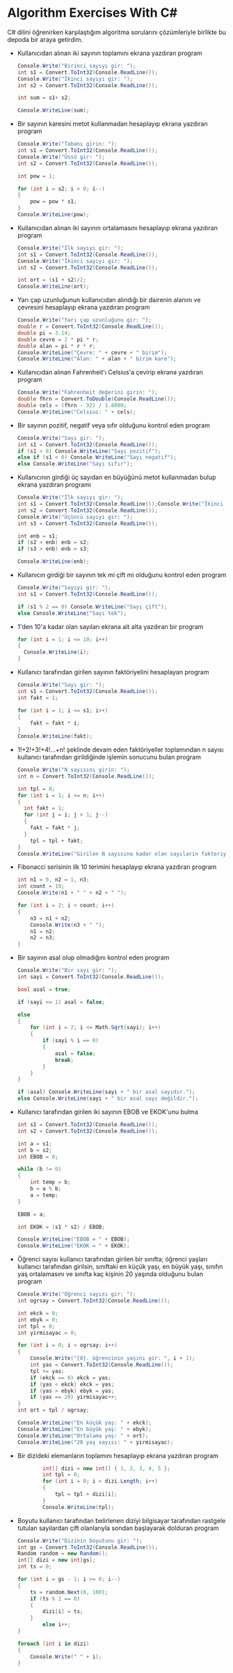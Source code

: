 # Algorithm Exercises With C#

C# dilini öğrenirken karşılaştığım algoritma sorularını çözümleriyle birlikte bu depoda bir araya getirdim.

- Kullanıcıdan alınan iki sayının toplamını ekrana yazdıran program
    
    ```csharp
    Console.Write("Birinci sayıyı gir: ");
    int s1 = Convert.ToInt32(Console.ReadLine());
    Console.Write("İkinci sayıyı gir: ");
    int s2 = Convert.ToInt32(Console.ReadLine());
    
    int sum = s1+ s2;
    
    Console.WriteLine(sum);
    ```
    
- Bir sayının karesini metot kullanmadan hesaplayıp ekrana yazdıran program
    
    ```csharp
    Console.Write("Tabanı girin: ");
    int s1 = Convert.ToInt32(Console.ReadLine());
    Console.Write("Üssü gir: ");
    int s2 = Convert.ToInt32(Console.ReadLine());
    
    int pow = 1;
    
    for (int i = s2; i > 0; i--)
    {
    	pow = pow * s1;
    }
    Console.WriteLine(pow);
    ```
    
- Kullanıcıdan alınan iki sayının ortalamasını hesaplayıp ekrana yazdıran program
    
    ```csharp
    Console.Write("İlk sayıyı gir: ");
    int s1 = Convert.ToInt32(Console.ReadLine());
    Console.Write("İkinci sayıyı gir: ");
    int s2 = Convert.ToInt32(Console.ReadLine());
    
    int ort = (s1 + s2)/2;
    Console.WriteLine(ort);
    ```
    
- Yarı çap uzunluğunun kullanıcıdan alındığı bir dairenin alanını ve çevresini hesaplayıp ekrana yazdıran program
    
    ```csharp
    Console.Write("Yarı çap uzunluğunu gir: ");
    double r = Convert.ToInt32(Console.ReadLine());
    double pi = 3.14;
    double cevre = 2 * pi * r;
    double alan = pi * r * r;
    Console.WriteLine("Çevre: " + cevre + " birim");
    Console.WriteLine("Alan: " + alan + " birim kare");
    ```
    
- Kullanıcıdan alınan Fahrenheit'ı Celsius'a çevirip ekrana yazdıran program
    
    ```csharp
    Console.Write("Fahrenheit değerini girin: ");
    double fhrn = Convert.ToDouble(Console.ReadLine());
    double cels = (fhrn - 32) / 1.8000;
    Console.WriteLine("Celsius: " + cels);
    ```
    
- Bir sayının pozitif, negatif veya sıfır olduğunu kontrol eden program
    
    ```csharp
    Console.Write("Sayı gir: ");
    int s1 = Convert.ToInt32(Console.ReadLine());
    if (s1 > 0) Console.WriteLine("Sayı pozitif");	
    else if (s1 < 0) Console.WriteLine("Sayı negatif");
    else Console.WriteLine("Sayı sıfır");
    ```
    
- Kullanıcının girdiği üç sayıdan en büyüğünü metot kullanmadan bulup ekrana yazdıran programı
    
    ```csharp
    Console.Write("İlk sayıyı gir: ");
    int s1 = Convert.ToInt32(Console.ReadLine());Console.Write("İkinci sayıyı gir: ");
    int s2 = Convert.ToInt32(Console.ReadLine());
    Console.Write("Üçüncü sayıyı gir: ");
    int s3 = Convert.ToInt32(Console.ReadLine());
    
    int enb = s1;
    if (s2 > enb) enb = s2;
    if (s3 > enb) enb = s3;
    
    Console.WriteLine(enb);
    ```
    
- Kullanıcın girdiği bir sayının tek mi çift mi olduğunu kontrol eden program
    
    ```csharp
    Console.Write("Sayıyı gir: ");
    int s1 = Convert.ToInt32(Console.ReadLine());
    
    if (s1 % 2 == 0) Console.WriteLine("Sayı çift");
    else Console.WriteLine("Sayı tek");
    ```
    
- 1'den 10'a kadar olan sayıları ekrana alt alta yazdıran bir program
    
    ```csharp
    for (int i = 1; i <= 10; i++)
    {
      Console.WriteLine(i);
    }
    ```
    
- Kullanıcı tarafından girilen sayının faktöriyelini hesaplayan program
    
    ```csharp
    Console.Write("Sayı gir: ");
    int s1 = Convert.ToInt32(Console.ReadLine());
    int fakt = 1;
    
    for (int i = 1; i <= s1; i++)
    {
    	fakt = fakt * i;
    }
    Console.WriteLine(fakt);
    ```
    
- 1!+2!+3!+4!...+n! şeklinde devam eden faktöriyeller toplamından n sayısı kullanıcı tarafından girildiğinde işlemin sonucunu bulan program
    
    ```csharp
    Console.Write("N sayısını girin: ");
    int n = Convert.ToInt32(Console.ReadLine());
    
    int tpl = 0;
    for (int i = 1; i <= n; i++)
    {
      int fakt = 1;
      for (int j = i; j > 1; j--)
      {
        fakt = fakt * j;
      }
        tpl = tpl + fakt;
    }
    Console.WriteLine("Girilen N sayısına kadar olan sayıların faktoriyellerinin toplamı: " + tpl);
    ```
    
- Fibonacci serisinin ilk 10 terimini hesaplayıp ekrana yazdıran program
    
    ```csharp
    int n1 = 0, n2 = 1, n3;
    int count = 10;
    Console.Write(n1 + " " + n2 + " ");
    
    for (int i = 2; i < count; i++)
    {
    	n3 = n1 + n2;
    	Console.Write(n3 + " ");
    	n1 = n2;
    	n2 = n3;
    }
    ```
    
- Bir sayının asal olup olmadığını kontrol eden program
    
    ```csharp
    Console.Write("Bir sayı gir: ");
    int sayi = Convert.ToInt32(Console.ReadLine());
    
    bool asal = true;
    
    if (sayi <= 1) asal = false;
    
    else
    {
    	for (int i = 2; i <= Math.Sqrt(sayi); i++)
    	{
    		if (sayi % i == 0)
    		{
    			asal = false;
    			break;
    		}
    	}
    }
    
    if (asal) Console.WriteLine(sayi + " bir asal sayıdır.");
    else Console.WriteLine(sayi + " bir asal sayı değildir.");
    ```
    
- Kullanıcı tarafından girilen iki sayının EBOB ve EKOK'unu bulma
    
    ```csharp
    int s1 = Convert.ToInt32(Console.ReadLine());
    int s2 = Convert.ToInt32(Console.ReadLine());
    
    int a = s1;
    int b = s2;
    int EBOB = 0;
    
    while (b != 0)
    {
    	int temp = b;
    	b = a % b;
    	a = temp;
    }
    
    EBOB = a;
    
    int EKOK = (s1 * s2) / EBOB;
    
    Console.WriteLine("EBOB = " + EBOB);
    Console.WriteLine("EKOK = " + EKOK);
    ```
    
- Öğrenci sayısı kullanıcı tarafından girilen bir sınıfta; öğrenci yaşları kullanıcı tarafından girilsin, sınıftaki en küçük yaşı, en büyük yaşı, sınıfın yaş ortalamasını ve sınıfta kaç kişinin 20 yaşında olduğunu bulan program
    
    ```csharp
    Console.Write("Öğrenci sayısı gir: ");
    int ogrsay = Convert.ToInt32(Console.ReadLine());
    
    int ekck = 0;
    int ebyk = 0;
    int tpl = 0;
    int yirmisayac = 0;
    
    for (int i = 0; i < ogrsay; i++)
    {
    	Console.Write("{0}. öğrencinin yaşını gir: ", i + 1);
    	int yas = Convert.ToInt32(Console.ReadLine());
    	tpl += yas;
    	if (ekck == 0) ekck = yas;
    	if (yas < ekck) ekck = yas;
    	if (yas > ebyk) ebyk = yas;
    	if (yas == 20) yirmisayac++;
    }
    int ort = tpl / ogrsay;
    
    Console.WriteLine("En küçük yaş: " + ekck);
    Console.WriteLine("En büyük yaş: " + ebyk);
    Console.WriteLine("Ortalama yaş: " + ort);
    Console.WriteLine("20 yaş sayısı: " + yirmisayac);
    ```
    
- Bir dizideki elemanların toplamını hesaplayıp ekrana yazdıran program
    
    ```csharp
    		int[] dizi = new int[] { 1, 2, 3, 4, 5 };
    		int tpl = 0;
    		for (int i = 0; i < dizi.Length; i++)
    		{
    			tpl = tpl + dizi[i];
    		}
    		Console.WriteLine(tpl);
    ```
    
- Boyutu kullanıcı tarafından belirlenen diziyi bilgisayar tarafından rastgele tutulan sayılardan çift olanlarıyla sondan başlayarak dolduran program
    
    ```csharp
    Console.Write("Dizinin boyutunu gir: ");
    int gs = Convert.ToInt32(Console.ReadLine());
    Random random = new Random();
    int[] dizi = new int[gs];
    int ts = 0;
    
    for (int i = gs - 1; i >= 0; i--)
    {
    	ts = random.Next(0, 100);
    	if (ts % 2 == 0)
    	{
    		dizi[i] = ts;
    	}
    		else i++;
    }
    
    foreach (int i in dizi)
    {
    	Console.Write(" " + i);
    }
    ```
